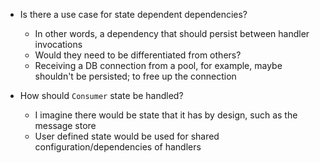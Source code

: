 - Is there a use case for state dependent dependencies?
  - In other words, a dependency that should persist between handler invocations
  - Would they need to be differentiated from others?
  - Receiving a DB connection from a pool, for example, maybe shouldn't be persisted; to free up the connection

- How should `Consumer` state be handled?
  - I imagine there would be state that it has by design, such as the message store
  - User defined state would be used for shared configuration/dependencies of handlers
